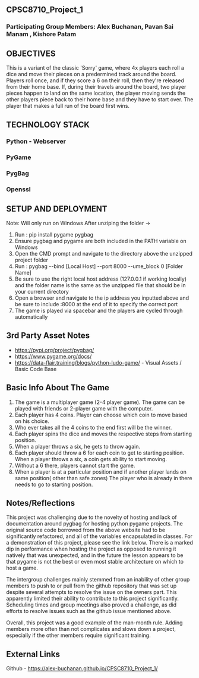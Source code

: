 ## CPSC8710_Project_1

### Participating Group Members: Alex Buchanan, Pavan Sai Manam , Kishore Patam

## OBJECTIVES
This is a variant of the classic 'Sorry' game, where 4x players each roll a dice and move their pieces on a predermined track around the board.  Players roll once, and if they score a 6 on their roll, then they're released from their home base.  If, during their travels around the board, two player pieces happen to land on the same location, the player moving sends the other players piece back to their home base and they have to start over.  The player that makes a full run of the board first wins.

## TECHNOLOGY STACK
### Python - Webserver
### PyGame
### PygBag
### Openssl

## SETUP AND DEPLOYMENT
Note: Will only run on Windows
After unziping the folder ->

1. Run :
        pip install pygame pygbag
2. Ensure pygbag and pygame are both included in the PATH variable on Windows
3. Open the CMD prompt and navigate to the directory above the unzipped project folder
4. Run : 
		pygbag --bind [Local Host] --port 8000 --ume_block 0 [Folder Name]
5. Be sure to use the right local host address (127.0.0.1 if working locally) and the folder name is the same as the unzipped file that should be in your current directory
6. Open a browser and navigate to the ip address you inputted above and be sure to include :8000 at the end of it to specify the correct port
7. The game is played via spacebar and the players are cycled through automatically

## 3rd Party Asset Notes
* https://pypi.org/project/pygbag/
* https://www.pygame.org/docs/
* https://data-flair.training/blogs/python-ludo-game/ - Visual Assets / Basic Code Base

## Basic Info About The Game
1. The game is a multiplayer game (2-4 player game). The game can be played with friends or 2-player game with the computer.
2. Each player has 4 coins. Player can choose which coin to move based on his choice.
3. Who ever takes all the 4 coins to the end first will be the winner.
4. Each player spins the dice and moves the respective steps from starting position.
5. When a player throws a six, he gets to throw again.
6. Each player should throw a 6 for each coin to get to starting position. When a player throws a six, a coin gets ability to start moving.
7. Without a 6 there, players cannot start the game.
8. When a player is at a particular position and if another player lands on same position( other than safe zones) The player who is already in there needs to go to starting position.

## Notes/Reflections
This project was challenging due to the novelty of hosting and lack of documentation around pygbag for hosting python pygame projects.  The original source code borrowed from the above website had to be significantly refactored, and all of the variables encapsulated in classes.  For a demonstration of this project, please see the link below. There is a marked dip in performance when hosting the project as opposed to running it natively that was unexpected, and in the future the lesson appears to be that pygame is not the best or even most stable architecture on which to host a game.  

The intergroup challenges mainly stemmed from an inability of other group members to push to or pull from the github repository that was set up despite several attempts to resolve the issue on the owners part.  This apparently limited their ability to contribute to this project significantly.  Scheduling times and group meetings also proved a challenge, as did efforts to resolve issues such as the github issue mentioned above. 

Overall, this project was a good example of the man-month rule.  Adding members more often than not complicates and slows down a project, especially if the other members require significant training.

## External Links
Github - https://alex-buchanan.github.io/CPSC8710_Project_1/


		
